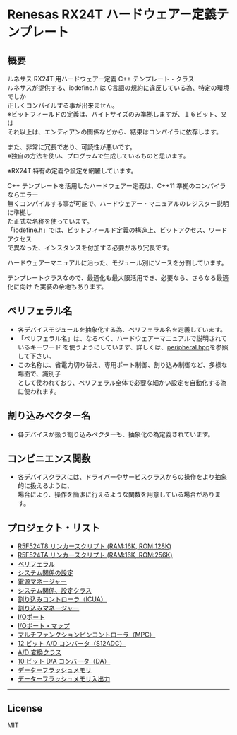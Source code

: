 Renesas RX24T ハードウェアー定義テンプレート
=========

## 概要
ルネサス RX24T 用ハードウェアー定義 C++ テンプレート・クラス   
ルネサスが提供する、iodefine.h は C言語の規約に違反している為、特定の環境でしか   
正しくコンパイルする事が出来ません。   
※ビットフィールドの定義は、バイトサイズのみ準拠しますが、１６ビット、又は   
それ以上は、エンディアンの関係などから、結果はコンパイラに依存します。
   
また、非常に冗長であり、可読性が悪いです。   
※独自の方法を使い、プログラムで生成しているものと思います。   
   
※RX24T 特有の定義や設定を網羅しています。
   
C++ テンプレートを活用したハードウェアー定義は、C++11 準拠のコンパイラならエラー   
無くコンパイルする事が可能で、ハードウェアー・マニュアルのレジスター説明に準拠し   
た正式な名称を使っています。   
「iodefine.h」では、ビットフィールド定義の構造上、ビットアクセス、ワードアクセス   
で異なった、インスタンスを付加する必要があり冗長です。
   
ハードウェアーマニュアルに沿った、モジュール別にソースを分割しています。   
   
テンプレートクラスなので、最適化も最大限活用でき、必要なら、さらなる最適化に向け
た実装の余地もあります。   
   
## ペリフェラル名
 - 各デバイスモジュールを抽象化する為、ペリフェラル名を定義しています。
 - 「ペリフェラル名」は、なるべく、ハードウェアーマニュアルで説明されているキーワード
を使うようにしています、詳しくは、[peripheral.hpp](peripheral.hpp?ts=4)を参照して下さい。
 - この名称は、省電力切り替え、専用ポート制御、割り込み制御など、多様な場面で、識別子    
として使われており、ペリフェラル全体で必要な細かい設定を自動化する為に使われます。
   
## 割り込みベクター名
 - 各デバイスが扱う割り込みベクターも、抽象化の為定義されています。

## コンビニエンス関数
 - 各デバイスクラスには、ドライバーやサービスクラスからの操作をより抽象的に扱えるように、   
場合により、操作を簡潔に行えるような関数を用意している場合があります。
   
## プロジェクト・リスト
 - [R5F524T8 リンカースクリプト (RAM:16K, ROM:128K)](R5F524T8.ld?ts=4)
 - [R5F524TA リンカースクリプト (RAM:16K, ROM:256K)](R5F524TA.ld?ts=4)
 - [ペリフェラル](peripheral.hpp?ts=4)
 - [システム関係の設定](system.hpp?ts=4)
 - [電源マネージャー](power_mgr.hpp?ts=4)
 - [システム関係、設定クラス](system_io.hpp?ts=4)
 - [割り込みコントローラ（ICUA）](icu.hpp?ts=4)
 - [割り込みマネージャー](icu_mgr.hpp?ts=4)
 - [I/Oポート](port.hpp?ts=4)
 - [I/Oポート・マップ](port_map.hpp?ts=4)
 - [マルチファンクションピンコントローラ（MPC）](mpc.hpp?ts=4)
 - [12 ビット A/D コンバータ（S12ADC）](s12ad.hpp?ts=4)
 - [A/D 変換クラス](adc_in.hpp?ts=4)
 - [10 ビット D/A コンバータ（DA）](da.hpp?ts=4)
 - [データーフラッシュメモリ](flash.hpp?ts=4)
 - [データーフラッシュメモリ入出力](flash_io.hpp?ts=4)
   
-----
   
License
----

MIT

